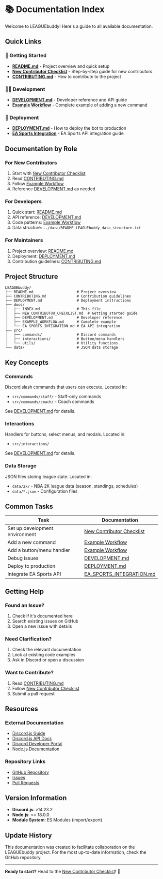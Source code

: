 # 📚 Documentation Index

Welcome to LEAGUEbuddy! Here's a guide to all available documentation.

## Quick Links

### 🚀 Getting Started
- **[README.md](../README.md)** - Project overview and quick setup
- **[New Contributor Checklist](NEW_CONTRIBUTOR_CHECKLIST.md)** - Step-by-step guide for new contributors
- **[CONTRIBUTING.md](../CONTRIBUTING.md)** - How to contribute to the project

### 👨‍💻 Development
- **[DEVELOPMENT.md](DEVELOPMENT.md)** - Developer reference and API guide
- **[Example Workflow](EXAMPLE_WORKFLOW.md)** - Complete example of adding a new command

### 🔧 Deployment
- **[DEPLOYMENT.md](../DEPLOYMENT.md)** - How to deploy the bot to production
- **[EA Sports Integration](EA_SPORTS_INTEGRATION.md)** - EA Sports API integration guide

## Documentation by Role

### For New Contributors
1. Start with [New Contributor Checklist](NEW_CONTRIBUTOR_CHECKLIST.md)
2. Read [CONTRIBUTING.md](../CONTRIBUTING.md)
3. Follow [Example Workflow](EXAMPLE_WORKFLOW.md)
4. Reference [DEVELOPMENT.md](DEVELOPMENT.md) as needed

### For Developers
1. Quick start: [README.md](../README.md)
2. API reference: [DEVELOPMENT.md](DEVELOPMENT.md)
3. Code patterns: [Example Workflow](EXAMPLE_WORKFLOW.md)
4. Data structure: `../data/README_LEAGUEbuddy_data_structure.txt`

### For Maintainers
1. Project overview: [README.md](../README.md)
2. Deployment: [DEPLOYMENT.md](../DEPLOYMENT.md)
3. Contribution guidelines: [CONTRIBUTING.md](../CONTRIBUTING.md)

## Project Structure

```
LEAGUEbuddy/
├── README.md                    # Project overview
├── CONTRIBUTING.md              # Contribution guidelines
├── DEPLOYMENT.md                # Deployment instructions
├── docs/
│   ├── INDEX.md                 # This file
│   ├── NEW_CONTRIBUTOR_CHECKLIST.md  # Getting started guide
│   ├── DEVELOPMENT.md           # Developer reference
│   ├── EXAMPLE_WORKFLOW.md      # Complete example
│   └── EA_SPORTS_INTEGRATION.md # EA API integration
├── src/
│   ├── commands/                # Discord commands
│   ├── interactions/            # Button/menu handlers
│   └── utils/                   # Utility functions
└── data/                        # JSON data storage
```

## Key Concepts

### Commands
Discord slash commands that users can execute. Located in:
- `src/commands/staff/` - Staff-only commands
- `src/commands/coach/` - Coach commands

See [DEVELOPMENT.md](DEVELOPMENT.md#command-structure) for details.

### Interactions
Handlers for buttons, select menus, and modals. Located in:
- `src/interactions/`

See [DEVELOPMENT.md](DEVELOPMENT.md#interaction-handler-structure) for details.

### Data Storage
JSON files storing league state. Located in:
- `data/2k/` - NBA 2K league data (season, standings, schedules)
- `data/*.json` - Configuration files

## Common Tasks

| Task | Documentation |
|------|---------------|
| Set up development environment | [New Contributor Checklist](NEW_CONTRIBUTOR_CHECKLIST.md) |
| Add a new command | [Example Workflow](EXAMPLE_WORKFLOW.md) |
| Add a button/menu handler | [Example Workflow](EXAMPLE_WORKFLOW.md#example-adding-an-interaction-handler) |
| Debug issues | [DEVELOPMENT.md](DEVELOPMENT.md#debugging-tips) |
| Deploy to production | [DEPLOYMENT.md](../DEPLOYMENT.md) |
| Integrate EA Sports API | [EA_SPORTS_INTEGRATION.md](EA_SPORTS_INTEGRATION.md) |

## Getting Help

### Found an Issue?
1. Check if it's documented here
2. Search existing issues on GitHub
3. Open a new issue with details

### Need Clarification?
1. Check the relevant documentation
2. Look at existing code examples
3. Ask in Discord or open a discussion

### Want to Contribute?
1. Read [CONTRIBUTING.md](../CONTRIBUTING.md)
2. Follow [New Contributor Checklist](NEW_CONTRIBUTOR_CHECKLIST.md)
3. Submit a pull request

## Resources

### External Documentation
- [Discord.js Guide](https://discordjs.guide/)
- [Discord.js API Docs](https://discord.js.org/)
- [Discord Developer Portal](https://discord.com/developers/docs/)
- [Node.js Documentation](https://nodejs.org/docs/)

### Repository Links
- [GitHub Repository](https://github.com/bgordon0102/LEAGUEbuddy)
- [Issues](https://github.com/bgordon0102/LEAGUEbuddy/issues)
- [Pull Requests](https://github.com/bgordon0102/LEAGUEbuddy/pulls)

## Version Information

- **Discord.js**: v14.23.2
- **Node.js**: >= 18.0.0
- **Module System**: ES Modules (import/export)

## Update History

This documentation was created to facilitate collaboration on the LEAGUEbuddy project. For the most up-to-date information, check the GitHub repository.

---

**Ready to start?** Head to the [New Contributor Checklist](NEW_CONTRIBUTOR_CHECKLIST.md)! 🏀

